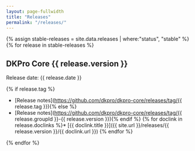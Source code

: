 ```yaml
---
layout: page-fullwidth
title: "Releases"
permalink: "/releases/"
---
```


{% assign stable-releases = site.data.releases | where:"status", "stable" %}
{% for release in stable-releases %}
## DKPro Core {{ release.version }}

Release date: {{ release.date }}

{% if release.tag %}
* [Release notes](https://github.com/dkpro/dkpro-core/releases/tag/{{ release.tag }}){% 
else %}
* [Release notes](https://github.com/dkpro/dkpro-core/releases/tag/{{ release.groupId }}-{{ release.version }}){% 
endif %}
{% for doclink in release.doclinks
%}* [{{ doclink.title }}]({{ site.url }}/releases/{{ release.version }}/{{ doclink.url }})
{% 
endfor %}

{% endfor %}
